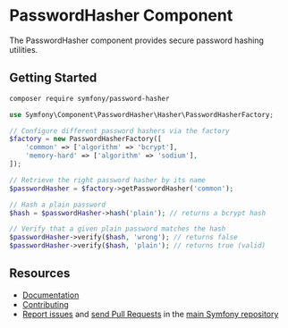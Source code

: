 PasswordHasher Component
========================

The PasswordHasher component provides secure password hashing utilities.

Getting Started
---------------

```bash
composer require symfony/password-hasher
```

```php
use Symfony\Component\PasswordHasher\Hasher\PasswordHasherFactory;

// Configure different password hashers via the factory
$factory = new PasswordHasherFactory([
    'common' => ['algorithm' => 'bcrypt'],
    'memory-hard' => ['algorithm' => 'sodium'],
]);

// Retrieve the right password hasher by its name
$passwordHasher = $factory->getPasswordHasher('common');

// Hash a plain password
$hash = $passwordHasher->hash('plain'); // returns a bcrypt hash

// Verify that a given plain password matches the hash
$passwordHasher->verify($hash, 'wrong'); // returns false
$passwordHasher->verify($hash, 'plain'); // returns true (valid)
```

Resources
---------

 * [Documentation](https://symfony.com/doc/current/security.html#c-hashing-passwords)
 * [Contributing](https://symfony.com/doc/current/contributing/index.html)
 * [Report issues](https://github.com/symfony/symfony/issues) and
   [send Pull Requests](https://github.com/symfony/symfony/pulls)
   in the [main Symfony repository](https://github.com/symfony/symfony)
